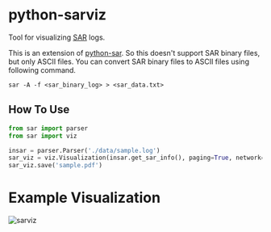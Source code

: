 # python-sarviz

Tool for visualizing [SAR](https://en.wikipedia.org/wiki/Sar_(Unix)) logs.

This is an extension of [python-sar](https://github.com/casastorta/python-sar). So this doesn't support SAR binary files, but only ASCII files. You can convert SAR binary files to ASCII files using following command.

```
sar -A -f <sar_binary_log> > <sar_data.txt>
```

## How To Use

```python
from sar import parser
from sar import viz

insar = parser.Parser('./data/sample.log')
sar_viz = viz.Visualization(insar.get_sar_info(), paging=True, network=True, disk=True)
sar_viz.save('sample.pdf')
```

# Example Visualization

![sarviz](https://raw.githubusercontent.com/milinda/python-sarviz/master/sample.png)
